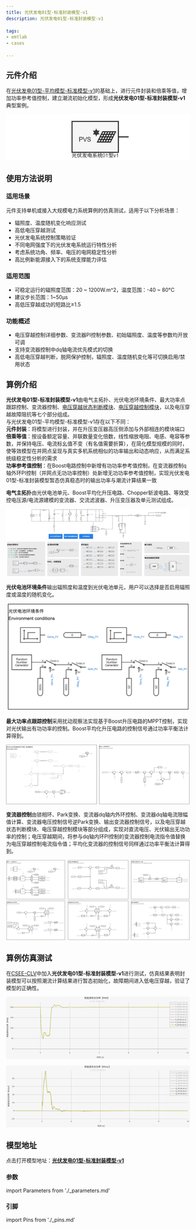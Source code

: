 ```yaml
---
title: 光伏发电01型-标准封装模型-v1
description: 光伏发电01型-标准封装模型-v1

tags:
- emtlab
- cases

---
```



## 元件介绍

在[光伏发电01型-平均模型-标准模型-v1](../../10-pvs/10-pvs_01/20-pvs_01-avm-std-v1/index.md)的基础上，进行元件封装和倍乘等值，增加功率参考值控制，建立潮流初始化模型，形成**光伏发电01型-标准封装模型-v1**典型案例。  

![元件图形](./pvs_01-avm-stdm-graphic.png "元件图形")

## 使用方法说明

### 适用场景  

元件支持单机或接入大规模电力系统算例的仿真测试，适用于以下分析场景：
   + 辐照度、温度随机变化响应测试  
   + 高低电压穿越测试  
   + 光伏发电系统控制策略验证  
   + 不同电网强度下的光伏发电系统运行特性分析 
   + 考虑系统功角、频率、电压的电网稳定性分析
   + 高比例新能源接入下的系统支撑能力评估  

### 适用范围  
   + 可稳定运行的辐照度范围：20 ~ 1200W.m^2，温度范围：-40 ~ 80°C  
   + 建议步长范围：1~50μs  
   + 高低压穿越成功的短路比≥1.5  

### 功能概述  
   + 电压穿越控制详细参数、变流器PI控制参数、初始辐照度、温度等参数均开放可调  
   + 支持变流器控制中dq轴电流优先模式的切换  
   + 高低电压穿越判断，脱网保护控制，辐照度、温度随机变化等可切换启用/禁用状态
  
## 算例介绍

**光伏发电01型-标准封装模型-v1**由电气主拓扑、光伏电池环境条件、最大功率点跟踪控制、变流器控制、[电压穿越状态判断模块](../../../20-wind-power-system/70-voltage-ride-though-model/10-vrt_sd-stdm-v1/index.md)、[电压穿越控制模块](../../../20-wind-power-system/70-voltage-ride-though-model/20-vrt_ctrl-stdm-v1/index.md)，以及电压穿越故障阻抗等七个部分组成。  
与光伏发电01型-平均模型-标准模型-v1存在以下不同：  
**元件封装**：将模型进行封装，并在升压变压器高压侧添加与外部相连的模块端口  
**倍乘等值**：按设备额定容量、并联数量变化倍数，线性缩放电阻、电感、电容等参数，并保持电压、电流标幺值不变（有名值需要折算），在简化模型规模的同时，使等效模型在并网点呈现与真实多机系统相似的功率输出和动态响应，从而满足系统级稳定性分析的需求  
**功率参考值控制**：在Boost电路控制中新增有功功率参考值控制，在变流器控制q轴外环PI控制（并网点无功功率控制）处新增无功功率参考值控制，实现光伏发电01型-标准封装模型暂态仿真稳态时的输出功率与潮流计算结果一致  


**电气主拓扑**由光伏电池单元、Boost平均化升压电路、Chopper斩波电路、等效受控电压源/电流源建模的变流器、交流滤波器、升压变压器及单元测试组成。  

  ![电气主拓扑](./pvs_01-avm-stdm-main.png "电气主拓扑")


**光伏电池环境条件**输出辐照度和温度到光伏电池单元，用户可以选择是否启用辐照度或温度的随机变化。  

![光伏电池环境条件](./pvs-01-avm-stdm-environment.png "光伏电池环境条件")


**最大功率点跟踪控制**采用扰动观察法实现基于Boost升压电路的MPPT控制，实现对光伏输出有功功率的控制。Boost平均化升压电路的控制信号通过功率平衡法计算得到。  

![最大功率点跟踪控制](./pvs_01-avm-stdm-mppt.png "最大功率点跟踪控制")


**变流器控制**由锁相环、Park变换、变流器dq轴内外环控制、变流器dq轴电流限幅值计算、变流器电压控制信号逆Park变换、输出变流器控制信号，以及电压穿越状态判断模块、电压穿越控制模块等部分组成，实现对直流电压、光伏输出无功功率的控制；电压穿越期间，将参与dq轴内环PI控制的变流器控制电流指令值替换为电压穿越控制电流指令值；平均化变流器的控制信号同样通过功率平衡法计算得到。  

![变流器控制](./pvs_01-avm-stdm-vsc.png "变流器控制")
  
## 算例仿真测试

在[CSEE-CLV](../../../80-csee-standard-systems/30-voltage-stability/index.md)中加入**光伏发电01型-标准封装模型-v1**进行测试，仿真结果表明封装模型可以按照潮流计算结果进行暂态初始化，故障期间进入低电压穿越，验证了模型的正确性。  

![有功功率仿真结果](./pvs_01-avm-stdm-p.png "有功功率仿真结果")  

![无功功率仿真结果](./pvs_01-avm-stdm-q.png "无功功率仿真结果")  

## 模型地址

点击打开模型地址：[**光伏发电01型-标准封装模型-v1**](https://cloudpss.net/model/open-cloudpss/PVS_01-avm-stdm-v1b1)  


### 参数

import Parameters from './_parameters.md'

<Parameters/>

### 引脚

import Pins from './_pins.md'

<Pins/>


<!-- 
## 附：修改及调试日志

+ 20250729 基于光伏发电01型-平均模型-标准模型，进行功率倍乘，建立潮流初始化模型，新增功率参考值控制方式，形成光伏发电01型-平均模型-封装模型  
+ 20250807 新增变流器控制q轴外环PI参数

-->
